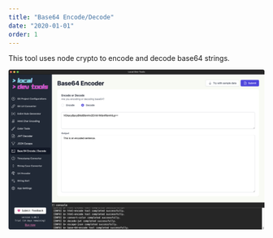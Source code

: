 ```yaml
---
title: "Base64 Encode/Decode"
date: "2020-01-01"
order: 1
---
```


This tool uses node crypto to encode and decode base64 strings.

![Base64 Encode/Decode](../images/base64.png)

